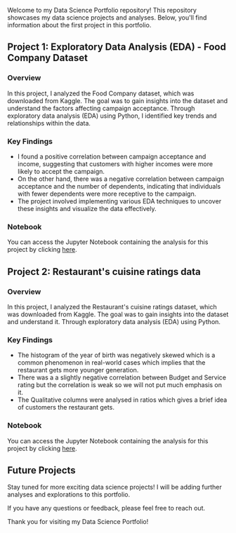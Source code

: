 Welcome to my Data Science Portfolio repository! This repository showcases my data science projects and analyses. Below, you'll find information about the first project in this portfolio.

## Project 1: Exploratory Data Analysis (EDA) - Food Company Dataset

### Overview
In this project, I analyzed the Food Company dataset, which was downloaded from Kaggle. The goal was to gain insights into the dataset and understand the factors affecting campaign acceptance. Through exploratory data analysis (EDA) using Python, I identified key trends and relationships within the data.

### Key Findings
- I found a positive correlation between campaign acceptance and income, suggesting that customers with higher incomes were more likely to accept the campaign.
- On the other hand, there was a negative correlation between campaign acceptance and the number of dependents, indicating that individuals with fewer dependents were more receptive to the campaign.
- The project involved implementing various EDA techniques to uncover these insights and visualize the data effectively.

### Notebook
You can access the Jupyter Notebook containing the analysis for this project by clicking [here](https://github.com/Ashu70/DataScience_Portfolio/blob/main/MA_EDA.ipynb).

## Project 2: Restaurant's cuisine ratings data

### Overview
In this project, I analyzed the Restaurant's cuisine ratings dataset, which was downloaded from Kaggle. The goal was to gain insights into the dataset and understand it. Through exploratory data analysis (EDA) using Python.

### Key Findings
- The histogram of the year of birth was negatively skewed which is a common phenomenon in real-world cases which implies that the restaurant gets more younger generation.
- There was a a slightly negative correlation between Budget and Service rating but the correlation is weak so we will not put much emphasis on it.
- The Qualitative columns were analysed in ratios which gives a brief idea of customers the restaurant gets.

### Notebook
You can access the Jupyter Notebook containing the analysis for this project by clicking [here](https://github.com/Ashu70/DataScience_Portfolio/blob/main/Restaurant's_cuisine_ratings_data.ipynb).

## Future Projects
Stay tuned for more exciting data science projects! I will be adding further analyses and explorations to this portfolio.

If you have any questions or feedback, please feel free to reach out.

Thank you for visiting my Data Science Portfolio!
